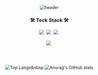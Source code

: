 <div align="center">

![header](https://capsule-render.vercel.app/api?type=waving&color=timeauto&height=200&section=header&text=JunYoung,%20Jung&fontColor=ffffff&fontSize=90&fontAlign=58&fontAlignY=32&desc=Day_Tea&descSize=25&descAlign=85&descAlignY=53&animation=fadeIn)

<h3 align="center">🛠 Teck Stack 🛠</h3>
<p align="center">
<img src="https://img.shields.io/badge/HTML-E54E21?style=flat&logo=HTML&logoColor=white"/></a>&nbsp
<img src="https://img.shields.io/badge/CSS-0D73B7?style=flat&logo=CSS&logoColor=white"/></a>&nbsp
<img src="https://img.shields.io/badge/JavaScript-F7DF1E?style=flat&logo=JavaScript&logoColor=white"/></a>&nbsp
</br>
</br>
<img src="https://img.shields.io/badge/GitHub-gray?style=flat&logo=GitHub&logoColor=black"/></a>&nbsp
</p>

</br>
</br>

![Top Langs](https://github-readme-stats.vercel.app/api/top-langs/?username=DayTeaJun&langs_count=10&layout=compact&theme=dark)</a>&nbsp
![Anurag's GitHub stats](https://github-readme-stats.vercel.app/api?username=DayTeaJun&show_icons=true&theme=dracula)

</div>
